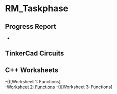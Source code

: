 # RM_Taskphase  

## Progress Report  

-   
## TinkerCad Circuits  
  
## C++ Worksheets  
-()[Worksheet 1: Functions]   
-[Worksheet 2: Functions](https://github.com/maanvisingh/RM_Taskphase/tree/main/C%2B%2B%20Worksheets/Worksheet%202) 
-()[Worksheet 3: Functions] 
